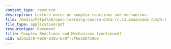 ```yaml
---
content_type: resource
description: Lecture notes on complex reactions and mechanisms.
file: /media/https%3A/open-learning-course-data-rc.s3.amazonaws.com/5-60-thermodynamics-kinetics-spring-2008/a25d1dc948c08305678f7f6618b4c960_5_60_lecture31.pdf
file_type: application/pdf
resourcetype: Document
title: Complex Reactions and Mechanisms (continued)
uid: a25d1dc9-48c0-8305-678f-7f6618b4c960
---
```

